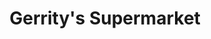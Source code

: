 ---
title: "Gerrity's Supermarket"
url: /scranton/gerritys-supermarket-north-keyser-avenue/
shop: supermarket
---